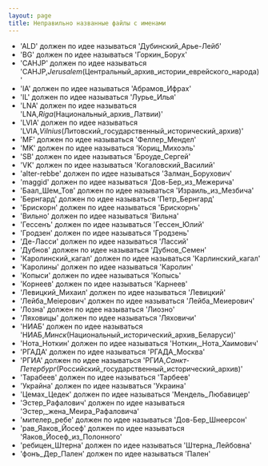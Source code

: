 ```yaml
---
layout: page
title: Неправильно названные файлы с именами
---
```


- 'ALD' должен по идее называться 'Дубинский_Арье-Лейб'
- 'BG' должен по идее называться 'Горкин_Борух'
- 'CAHJP' должен по идее называться 'CAHJP,_Jerusalem_(Центральный_архив_истории_еврейского_народа)'
- 'IA' должен по идее называться 'Абрамов_Ифрах'
- 'IL' должен по идее называться 'Лурье_Илья'
- 'LNA' должен по идее называться 'LNA,_Riga_(Национальный_архив_Латвии)'
- 'LVIA' должен по идее называться 'LVIA,_Vilnius_(Литовский_государственный_исторический_архив)'
- 'MF' должен по идее называться 'Феллер_Мендел'
- 'MK' должен по идее называться 'Кориц_Михоэль'
- 'SB' должен по идее называться 'Броуде_Сергей'
- 'VK' должен по идее называться 'Когаловский_Василий'
- 'alter-rebbe' должен по идее называться 'Залман_Борухович'
- 'maggid' должен по идее называться 'Дов-Бер_из_Межерича'
- 'Баал_Шем_Тов' должен по идее называться 'Израиль_из_Мезбича'
- 'Бернгард' должен по идее называться 'Петр_Бернгард'
- 'Брискорн' должен по идее называться 'Брискорнъ'
- 'Вильно' должен по идее называться 'Вильна'
- 'Гессенъ' должен по идее называться 'Гессен_Юлий'
- 'Гродзен' должен по идее называться 'Гродзень'
- 'Де-Ласси' должен по идее называться 'Лассий'
- 'Дубнов' должен по идее называться 'Дубнов_Семен'
- 'Каролинский_кагал' должен по идее называться 'Карлинский_кагал'
- 'Каролины' должен по идее называться 'Каролин'
- 'Копыси' должен по идее называться 'Копысь'
- 'Корнеев' должен по идее называться 'Карнеев'
- 'Левицкий_Михаил' должен по идее называться 'Левицкий'
- 'Лейба_Меіерович' должен по идее называться 'Лейба_Меиерович'
- 'Лозна' должен по идее называться 'Лиозно'
- 'Ляховицы' должен по идее называться 'Ляховичи'
- 'НИАБ' должен по идее называться 'НИАБ,_Минск_(Национальный_исторический_архив_Беларуси)'
- 'Нота_Ноткин' должен по идее называться 'Ноткин,_Нота_Хаимович'
- 'РГАДА' должен по идее называться 'РГАДА_Москва'
- 'РГИА' должен по идее называться 'РГИА,_Санкт-Петербург_(Российский_государственный_исторический_архив)'
- 'Тарабеев' должен по идее называться 'Тарбеев'
- 'Украйна' должен по идее называться 'Украина'
- 'Цемах_Цедек' должен по идее называться 'Мендель_Любавицер'
- 'Эстер_Рафалович' должен по идее называться 'Эстер,_жена_Меира_Рафаловича'
- 'мителер_ребе' должен по идее называться 'Дов-Бер_Шнеерсон'
- 'рав_Яаков_Йосеф' должен по идее называться 'Яаков_Йосеф_из_Полонного'
- 'ребицен_Штерна' должен по идее называться 'Штерна_Лейбовна'
- 'фонъ_Дер_Пален' должен по идее называться 'Пален'

